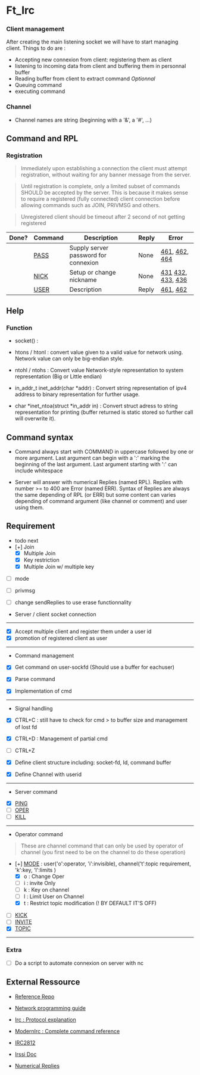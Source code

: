 # Ft_Irc


### Client management

After creating the main listening socket we will have to start managing client.
Things to do are :

- Accepting new connexion from client: registering them as client
- listening to incoming data from client and buffering them in personnal buffer
- Reading buffer from client to extract command *Optionnal*
- Queuing command
- executing command
### Channel
- Channel names are string (beginning with a '&', a '#', ...)

## Command and RPL

### Registration

> Immediately upon establishing a connection the client must attempt registration, without waiting for any banner message from the server.

> Until registration is complete, only a limited subset of commands SHOULD be accepted by the server. This is because it makes sense to require a registered (fully connected) client connection before allowing commands such as JOIN, PRIVMSG and others.

> Unregistered client should be timeout after 2 second of not getting registered


|Done?| Command | Description			       | Reply | Error |
|-----|---------|--------------------------------------|-------|-------|
|     | [PASS](https://modern.ircdocs.horse/#pass-message)    | Supply server password for connexion | None | [461](https://modern.ircdocs.horse/#errneedmoreparams-461), [462](https://modern.ircdocs.horse/#erralreadyregistered-462), [464](https://modern.ircdocs.horse/#errpasswdmismatch-464) |
|     | [NICK](https://modern.ircdocs.horse/#nick-message)    | Setup or change nickname 	       | None  | [431](https://modern.ircdocs.horse/#errnonicknamegiven-431) [432](https://modern.ircdocs.horse/#errerroneusnickname-432), [433](https://modern.ircdocs.horse/#errnicknameinuse-433), [436](https://modern.ircdocs.horse/#errnickcollision-436) |
|     | [USER](https://modern.ircdocs.horse/#user-message)    | Description 			       | Reply | [461](https://modern.ircdocs.horse/#errneedmoreparams-461), [462](https://modern.ircdocs.horse/#erralreadyregistered-462) |


## Help

### Function

- socket() :

- htons / htonl : convert value given to a valid value for network using. Network value can only be big-endian style.
- ntohl / ntohs : Convert value Network-style representation to system representation (Big or Little endian)

- in_addr_t inet_addr(char \*addr) : Convert string representation of ipv4 address to binary representation for further usage.
- char \*inet_ntoa(struct \*in_addr in) : Convert struct adress to string representation for printing (buffer returned is static stored so further call will overwrite it).


## Command syntax

- Command always start with COMMAND in uppercase followed by one or more argument. Last argument can begin with a ':' marking the beginning of the last argument. Last argument starting with ':' can include whitespace

- Server will answer with numerical Replies (named RPL). Replies with number >= to 400 are Error (named ERR). Syntax of Replies are always the same depending of RPL (or ERR) but some content can varies depending of command argument (like channel or comment) and user using them.

## Requirement

- todo next
 - [+] Join
	- [x] Multiple Join
	- [x] Key restriction
	- [x] Multiple Join w/ multiple key
 - [ ] mode
 - [ ] privmsg

- [ ] change sendReplies to use erase functionnality



- Server / client socket connection

---
 - [x] Accept multiple client and register them under a user id
 - [x] promotion of registered client as user

---
- Command management

 - [x] Get command on user-sockfd (Should use a buffer for eachuser)
 - [x] Parse command
 - [x] Implementation of cmd
  

---
- Signal handling

 - [x] CTRL+C : still have to check for cmd > to buffer size and management of lost fd
 - [x] CTRL+D : Management of partial cmd
 - [ ] CTRL+Z

- [x] Define client structure including: socket-fd, Id, command buffer
- [x] Define Channel with userid

---
- Server command

 - [x]  [PING](https://modern.ircdocs.horse/#ping-message)
 - [ ]  [OPER](https://modern.ircdocs.horse/#oper-message)
 - [ ]  [KILL](https://modern.ircdocs.horse/#kill-message) 

---
- Operator command

> These are channel command that can only be used by operator of channel (you first need to be on the channel to do these operation)
 - [+]  [MODE](https://modern.ircdocs.horse/#mode-message) : user('o':operator, 'i':invisible), channel('t':topic requirement, 'k':key, 'l':limits )
	- [x] o : Change Oper 
	- [ ] i : invite Only 
	- [ ] k : Key on channel
	- [ ] l : Limit User on Channel
	- [x] t : Restrict topic modification  (! BY DEFAULT IT'S OFF)
 - [ ]  [KICK](https://modern.ircdocs.horse/#kick-message)
 - [ ]  [INVITE](https://modern.ircdocs.horse/#invite-message)
 - [x]  [TOPIC](https://modern.ircdocs.horse/#topic-message)
 
---

### Extra

- [ ] Do a script to automate connexion on server with nc

## External Ressource

- [Reference Repo](https://github.com/marineks/Ft_irc)

- [Network programming guide](https://beej.us/guide/bgnet/pdf/bgnet_a4_c_1.pdf)

- [Irc : Protocol explanation](http://chi.cs.uchicago.edu/chirc/irc.html)

- [ModernIrc : Complete command reference](https://modern.ircdocs.horse/)

- [IRC2812](https://www.tech-invite.com/y25/tinv-ietf-rfc-2812.html) 

- [Irssi Doc](https://irssi.org/New-users/)

- [Numerical Replies](https://github.com/marineks/Ft_irc/blob/main/includes/Numerical_replies.hpp)
